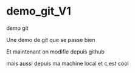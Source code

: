 # demo_git_V1
demo git

Une demo de git que se passe bien 

Et maintenant on modifie depuis github

mais aussi depuis ma machine local et c,est cool

